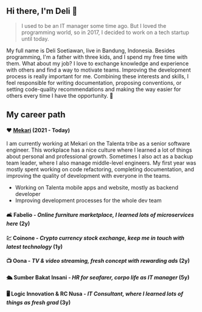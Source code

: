 ## Hi there, I'm Deli 👋

> I used to be an IT manager some time ago. But I loved the programming world, so in 2017, I decided to work on a tech startup until today.

My full name is Deli Soetiawan, live in Bandung, Indonesia. Besides programming, I'm a father with three kids, and I spend my free time with them. What about my job? I love to exchange knowledge and experience with others and find a way to motivate teams. Improving the development process is really important for me. Combining these interests and skills, I feel responsible for writing documentation, proposing conventions, or setting code-quality recommendations and making the way easier for others every time I have the opportunity. 🤗

## My career path

#### ❤ [Mekari](https://mekari.com/) (2021 - Today)

I am currently working at Mekari on the Talenta tribe as a senior software engineer. This workplace has a nice culture where I learned a lot of things about personal and professional growth. Sometimes I also act as a backup team leader, where I also manage middle-level engineers. My first year was mostly spent working on code refactoring, completing documentation, and improving the quality of development with everyone in the teams.

- Working on Talenta mobile apps and website, mostly as backend developer
- Improving development processes for the whole dev team

#### 🛋️ Fabelio - _Online furniture marketplace, I learned lots of microservices here_ (2y)
#### 💹 Coinone - _Crypto currency stock exchange, keep me in touch with latest technology_ (1y)
#### 📺 Oona - _TV & video streaming, fresh concept with rewarding ads_ (2y)
#### 🛳️ Sumber Bakat Insani - _HR for seafarer, corpo life as IT manager_ (5y)
#### 🖥️ Logic Innovation & RC Nusa - _IT Consultant, where I learned lots of things as fresh grad_ (3y)
